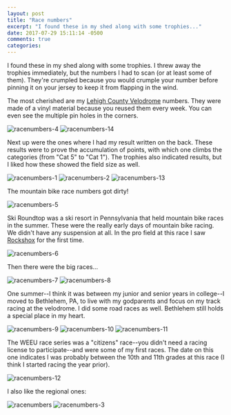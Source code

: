 ```yaml
---
layout: post
title: "Race numbers"
excerpt: "I found these in my shed along with some trophies..."
date: 2017-07-29 15:11:14 -0500
comments: true
categories: 
---
```


I found these in my shed along with some trophies. I threw away the trophies immediately, but the numbers I had to scan (or at least some of them). They're crumpled because you would crumple your number before pinning it on your jersey to keep it from flapping in the wind.

The most cherished are my [Lehigh County Velodrome](https://thevelodrome.com/) numbers. They were made of a vinyl material because you reused them every week. You can even see the multiple pin holes in the corners.

![racenumbers-4]({{site.baseurl}}/assets/2017/07/racenumbers-forweb/racenumbers-4.jpg)
![racenumbers-14]({{site.baseurl}}/assets/2017/07/racenumbers-forweb/racenumbers-14.jpg)

Next up were the ones where I had my result written on the back. These results were to prove the accumulation of points, with which one climbs the categories (from "Cat 5" to "Cat 1"). The trophies also indicated results, but I liked how these showed the field size as well.

![racenumbers-1]({{site.baseurl}}/assets/2017/07/racenumbers-forweb/racenumbers-1.jpg)
![racenumbers-2]({{site.baseurl}}/assets/2017/07/racenumbers-forweb/racenumbers-2.jpg)
![racenumbers-13]({{site.baseurl}}/assets/2017/07/racenumbers-forweb/racenumbers-13.jpg)

The mountain bike race numbers got dirty!

![racenumbers-5]({{site.baseurl}}/assets/2017/07/racenumbers-forweb/racenumbers-5.jpg)

Ski Roundtop was a ski resort in Pennsylvania that held mountain bike races in the summer. These were the really early days of mountain bike racing. We didn't have any suspension at all. In the pro field at this race I saw [Rockshox](https://www.sram.com/rockshox) for the first time.

![racenumbers-6]({{site.baseurl}}/assets/2017/07/racenumbers-forweb/racenumbers-6.jpg)

Then there were the big races...

![racenumbers-7]({{site.baseurl}}/assets/2017/07/racenumbers-forweb/racenumbers-7.jpg)
![racenumbers-8]({{site.baseurl}}/assets/2017/07/racenumbers-forweb/racenumbers-8.jpg)

One summer--I think it was between my junior and senior years in college--I moved to Bethlehem, PA, to live with my godparents and focus on my track racing at the velodrome. I did some road races as well. Bethlehem still holds a special place in my heart.

![racenumbers-9]({{site.baseurl}}/assets/2017/07/racenumbers-forweb/racenumbers-9.jpg)
![racenumbers-10]({{site.baseurl}}/assets/2017/07/racenumbers-forweb/racenumbers-10.jpg)
![racenumbers-11]({{site.baseurl}}/assets/2017/07/racenumbers-forweb/racenumbers-11.jpg)

The WEEU race series was a "citizens" race--you didn't need a racing license to participate--and were some of my first races. The date on this one indicates I was probably between the 10th and 11th grades at this race (I think I started racing the year prior).

![racenumbers-12]({{site.baseurl}}/assets/2017/07/racenumbers-forweb/racenumbers-12.jpg)

I also like the regional ones:

![racenumbers]({{site.baseurl}}/assets/2017/07/racenumbers-forweb/racenumbers.jpg)
![racenumbers-3]({{site.baseurl}}/assets/2017/07/racenumbers-forweb/racenumbers-3.jpg)
